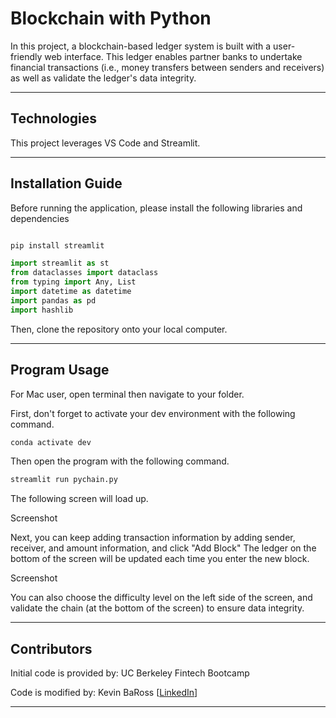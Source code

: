 # Blockchain with Python

In this project, a blockchain-based ledger system is built with a user-friendly web interface. 
This ledger enables partner banks to undertake financial transactions (i.e., money transfers between senders and receivers) as well as validate the ledger's data integrity.


---

## Technologies

This project leverages VS Code and Streamlit.

---

## Installation Guide

Before running the application, please install the following libraries and dependencies

```python

pip install streamlit

import streamlit as st
from dataclasses import dataclass
from typing import Any, List
import datetime as datetime
import pandas as pd
import hashlib

```

Then, clone the repository onto your local computer.

---

## Program Usage

For Mac user, open terminal then navigate to your folder.

First, don't forget to activate your dev environment with the following command.

```python
conda activate dev
```

Then open the program with the following command.

```python
streamlit run pychain.py
```

The following screen will load up.

Screenshot
  
Next, you can keep adding transaction information by adding sender, receiver, and amount information, and click "Add Block"
The ledger on the bottom of the screen will be updated each time you enter the new block.

Screenshot
   
You can also choose the difficulty level on the left side of the screen, and validate the chain (at the bottom of the screen) to ensure data integrity.



---

## Contributors

Initial code is provided by: UC Berkeley Fintech Bootcamp

Code is modified by: Kevin BaRoss [[LinkedIn](https://www.linkedin.com/in/kevin-baross/)]


---
